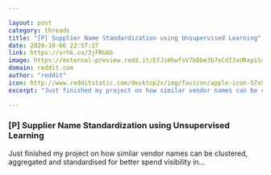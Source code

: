 ```yaml
---

layout: post
category: threads
title: "[P] Supplier Name Standardization using Unsupervised Learning"
date: 2020-10-06 22:57:27
link: https://vrhk.co/3jFRG6b
image: https://external-preview.redd.it/EfJsHhwfsV7bDbe3b7eCdI3xURxpiSrIR_smqlo0ob4.jpg?width=331&height=173.298429319&auto=webp&crop=331:173.298429319,smart&s=5b7ff32a35b5023f61b2325cfa3e573b541596ad
domain: reddit.com
author: "reddit"
icon: http://www.redditstatic.com/desktop2x/img/favicon/apple-icon-57x57.png
excerpt: "Just finished my project on how similar vendor names can be clustered, aggregated and standardised for better spend visibility in..."

---
```


### [P] Supplier Name Standardization using Unsupervised Learning

Just finished my project on how similar vendor names can be clustered, aggregated and standardised for better spend visibility in...